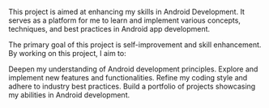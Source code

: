 This project is aimed at enhancing my skills in Android Development. It serves as a platform for me to learn and implement various concepts, techniques, and best practices in Android app development.

The primary goal of this project is self-improvement and skill enhancement. By working on this project, I aim to:

Deepen my understanding of Android development principles.
Explore and implement new features and functionalities.
Refine my coding style and adhere to industry best practices.
Build a portfolio of projects showcasing my abilities in Android development.
